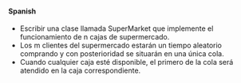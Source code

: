 #### Spanish
- Escribir una clase llamada SuperMarket que implemente el funcionamiento de n cajas de supermercado.
- Los m clientes del supermercado estarán un tiempo aleatorio comprando y con posterioridad se situarán en una única cola.
- Cuando cualquier caja esté disponible, el primero de la cola será atendido en la caja correspondiente.

